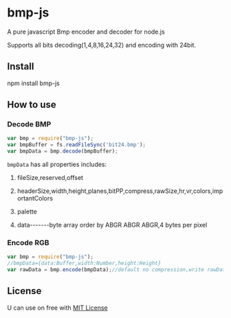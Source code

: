 bmp-js
======

A pure javascript Bmp encoder and decoder for node.js

Supports all bits decoding(1,4,8,16,24,32) and encoding with 24bit.

## Install

 npm install bmp-js

How to use
---

### Decode BMP

```js
var bmp = require("bmp-js");
var bmpBuffer = fs.readFileSync('bit24.bmp');
var bmpData = bmp.decode(bmpBuffer);

```

`bmpData` has all properties includes:

1. fileSize,reserved,offset

2. headerSize,width,height,planes,bitPP,compress,rawSize,hr,vr,colors,importantColors

3. palette

4. data-------byte array order by ABGR ABGR ABGR,4 bytes per pixel

### Encode RGB

```js
var bmp = require("bmp-js");
//bmpData={data:Buffer,width:Number,height:Height}
var rawData = bmp.encode(bmpData);//default no compression,write rawData to .bmp file

```

License
---

U can use on free with [MIT License](https://github.com/shaozilee/bmp-js/blob/master/LICENSE)
